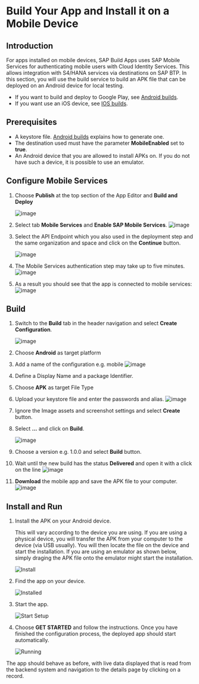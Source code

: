 # Build Your App and Install it on a Mobile Device

## Introduction

For apps installed on mobile devices, SAP Build Apps uses SAP Mobile Services for authenticating mobile users with Cloud Identity Services. This allows integration with S4/HANA services via destinations on SAP BTP. In this section, you will use the build service to build an APK file that can be deployed on an Android device for local testing.

* If you want to build and deploy to Google Play, see [Android builds](https://help.sap.com/docs/build-apps/service-guide/android-builds).
* If you want use an iOS device, see [IOS builds](https://help.sap.com/docs/build-apps/service-guide/ios-builds).

## Prerequisites

* A keystore file. [Android builds](https://help.sap.com/docs/build-apps/service-guide/android-builds) explains how to generate one.
* The destination used must have the parameter **MobileEnabled** set to **true**.
* An Android device that you are allowed to install APKs on. If you do not have such a device, it is possible to use an emulator.

## Configure Mobile Services

1. Choose **Publish** at the top section of the App Editor and **Build and Deploy**

    ![image](https://github.com/user-attachments/assets/3c93842f-b3a1-4e7e-8568-2245e3efae4f)


2. Select tab **Mobile Services** and **Enable SAP Mobile Services**. 
        ![image](https://github.com/user-attachments/assets/2e61155e-dde5-4215-add3-764098ee25a0)

3. Select the API Endpoint which you also used in the deployment step and the same organization and space and click on the **Continue** button.
   
      ![image](https://github.com/user-attachments/assets/d91bc2d6-4136-4d3b-aade-057a8e4c3be7)


4. The Mobile Services authentication step may take up to five minutes.
        ![image](https://github.com/user-attachments/assets/c7746bd0-d83c-48d5-98cf-2c1dbce51b6f)

5. As a result you should see that the app is connected to mobile services:
        ![image](https://github.com/user-attachments/assets/d1fb890b-ec7e-464c-b067-8568b3548c53)

## Build

1. Switch to the **Build** tab in the header navigation and select **Create Configuration**.

    ![image](https://github.com/user-attachments/assets/07c6049c-8552-435d-81c0-19e4cee0dbdb)


2. Choose **Android** as target platform

3. Add a name of the configuration e.g. mobile
       ![image](https://github.com/user-attachments/assets/7f89694c-9771-425b-8c51-74464d34a715)

4. Define a Display Name and a package Identifier.

5. Choose **APK** as target File Type

6. Upload your keystore file and enter the passwords and alias.
    ![image](https://github.com/user-attachments/assets/a0f9c484-2871-4a54-9110-d674b2fde162)


7. Ignore the Image assets and screenshot settings and select **Create** button.

8. Select  **...** and click on **Build**.

    ![image](https://github.com/user-attachments/assets/eed7a87a-3f81-4701-b30f-14ffae7d8047)

10. Choose a version e.g. 1.0.0 and select **Build** button.

11. Wait until the new build has the status **Delivered** and open it with a click on the line
    ![image](https://github.com/user-attachments/assets/4382d36d-790e-4d12-b24e-eedaf98febe4)

12. **Download** the mobile app and save the APK file to your computer.    
    ![image](https://github.com/user-attachments/assets/5b30eadd-2fc2-4cdd-9767-e12fa30dc10c)


## Install and Run

1. Install the APK on your Android device.

    This will vary according to the device you are using. If you are using a physical device, you will transfer the APK from your computer to the device (via USB usually). You will then locate the file on the device and start the installation. If you are using an emulator as shown below, simply draging the APK file onto the emulator might start the installation.

    ![Install](./images/APK_01.png)

2. Find the app on your device.

    ![Installed](./images/APK_02.png)

3. Start the app.

    ![Start Setup](./images/APK_03.png)

4. Choose **GET STARTED** and follow the instructions. Once you have finished the configuration process, the deployed app should start automatically.

    ![Running](./images/APK_04.png)

The app should behave as before, with live data displayed that is read from the backend system and navigation to the details page by clicking on a record.
